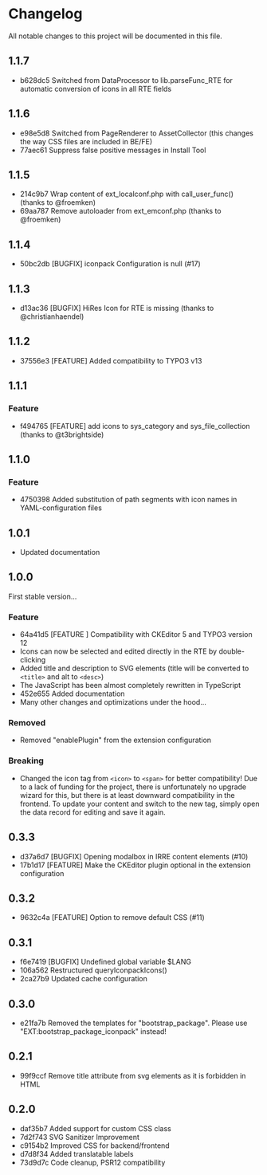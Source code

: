 # Changelog

All notable changes to this project will be documented in this file.

## 1.1.7

- b628dc5 Switched from DataProcessor to lib.parseFunc_RTE for automatic conversion of icons in all RTE fields

## 1.1.6

- e98e5d8 Switched from PageRenderer to AssetCollector (this changes the way CSS files are included in BE/FE)
- 77aec61 Suppress false positive messages in Install Tool

## 1.1.5

- 214c9b7 Wrap content of ext_localconf.php with call_user_func() (thanks to @froemken)
- 69aa787 Remove autoloader from ext_emconf.php (thanks to @froemken)

## 1.1.4

- 50bc2db [BUGFIX] iconpack Configuration is null (#17)

## 1.1.3

- d13ac36 [BUGFIX] HiRes Icon for RTE is missing (thanks to @christianhaendel)

## 1.1.2

- 37556e3 [FEATURE] Added compatibility to TYPO3 v13

## 1.1.1

### Feature

- f494765 [FEATURE] add icons to sys_category and sys_file_collection (thanks to @t3brightside)

## 1.1.0

### Feature

- 4750398 Added substitution of path segments with icon names in YAML-configuration files

## 1.0.1

- Updated documentation

## 1.0.0

First stable version...

### Feature

- 64a41d5 [FEATURE ] Compatibility with CKEditor 5 and TYPO3 version 12
- Icons can now be selected and edited directly in the RTE by double-clicking
- Added title and description to SVG elements (title will be converted to
  `<title>` and alt to `<desc>`)
- The JavaScript has been almost completely rewritten in TypeScript
- 452e655 Added documentation
- Many other changes and optimizations under the hood...

### Removed

- Removed "enablePlugin" from the extension configuration

### Breaking

- Changed the icon tag from `<icon>` to `<span>` for better compatibility! Due
  to a lack of funding for the project, there is unfortunately no upgrade wizard
  for this, but there is at least downward compatibility in the frontend. To
  update your content and switch to the new tag, simply open the data record for
  editing and save it again.

## 0.3.3

- d37a6d7 [BUGFIX] Opening modalbox in IRRE content elements (#10)
- 17b1d17 [FEATURE] Make the CKEditor plugin optional in the extension
  configuration

## 0.3.2

- 9632c4a [FEATURE] Option to remove default CSS (#11)

## 0.3.1

- f6e7419 [BUGFIX] Undefined global variable $LANG
- 106a562 Restructured queryIconpackIcons()
- 2ca27b9 Updated cache configuration

## 0.3.0

- e21fa7b Removed the templates for "bootstrap_package". Please use
  "EXT:bootstrap_package_iconpack" instead!

## 0.2.1

- 99f9ccf Remove title attribute from svg elements as it is forbidden in HTML

## 0.2.0

- daf35b7 Added support for custom CSS class
- 7d2f743 SVG Sanitizer Improvement
- c9154b2 Improved CSS for backend/frontend
- d7d8f34 Added translatable labels
- 73d9d7c Code cleanup, PSR12 compatibility

